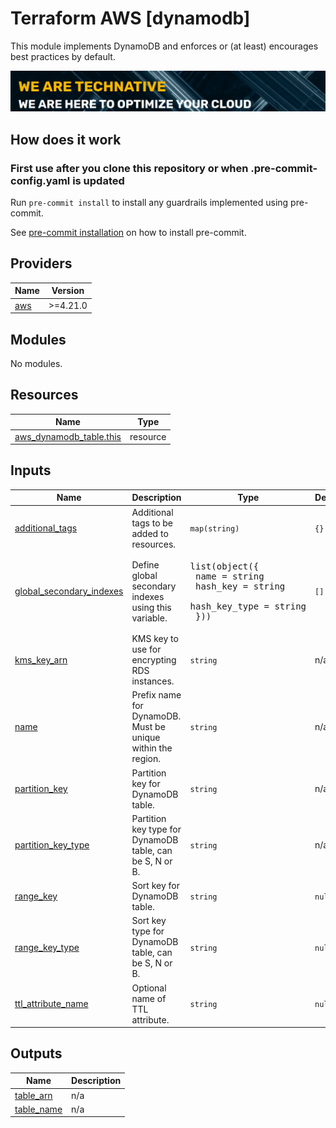 # Terraform AWS [dynamodb]

This module implements DynamoDB and enforces or (at least) encourages best practices by default.

[![](we-are-technative.png)](https://www.technative.nl)

## How does it work

### First use after you clone this repository or when .pre-commit-config.yaml is updated

Run `pre-commit install` to install any guardrails implemented using pre-commit.

See [pre-commit installation](https://pre-commit.com/#install) on how to install pre-commit.

<!-- BEGIN_TF_DOCS -->
## Providers

| Name | Version |
|------|---------|
| <a name="provider_aws"></a> [aws](#provider\_aws) | >=4.21.0 |

## Modules

No modules.

## Resources

| Name | Type |
|------|------|
| [aws_dynamodb_table.this](https://registry.terraform.io/providers/hashicorp/aws/latest/docs/resources/dynamodb_table) | resource |

## Inputs

| Name | Description | Type | Default | Required |
|------|-------------|------|---------|:--------:|
| <a name="input_additional_tags"></a> [additional\_tags](#input\_additional\_tags) | Additional tags to be added to resources. | `map(string)` | `{}` | no |
| <a name="input_global_secondary_indexes"></a> [global\_secondary\_indexes](#input\_global\_secondary\_indexes) | Define global secondary indexes using this variable. | <pre>list(object({<br>    name = string<br>    hash_key = string<br>    hash_key_type = string<br>  }))</pre> | `[]` | no |
| <a name="input_kms_key_arn"></a> [kms\_key\_arn](#input\_kms\_key\_arn) | KMS key to use for encrypting RDS instances. | `string` | n/a | yes |
| <a name="input_name"></a> [name](#input\_name) | Prefix name for DynamoDB. Must be unique within the region. | `string` | n/a | yes |
| <a name="input_partition_key"></a> [partition\_key](#input\_partition\_key) | Partition key for DynamoDB table. | `string` | n/a | yes |
| <a name="input_partition_key_type"></a> [partition\_key\_type](#input\_partition\_key\_type) | Partition key type for DynamoDB table, can be S, N or B. | `string` | n/a | yes |
| <a name="input_range_key"></a> [range\_key](#input\_range\_key) | Sort key for DynamoDB table. | `string` | `null` | no |
| <a name="input_range_key_type"></a> [range\_key\_type](#input\_range\_key\_type) | Sort key type for DynamoDB table, can be S, N or B. | `string` | `null` | no |
| <a name="input_ttl_attribute_name"></a> [ttl\_attribute\_name](#input\_ttl\_attribute\_name) | Optional name of TTL attribute. | `string` | `null` | no |

## Outputs

| Name | Description |
|------|-------------|
| <a name="output_table_arn"></a> [table\_arn](#output\_table\_arn) | n/a |
| <a name="output_table_name"></a> [table\_name](#output\_table\_name) | n/a |
<!-- END_TF_DOCS -->
